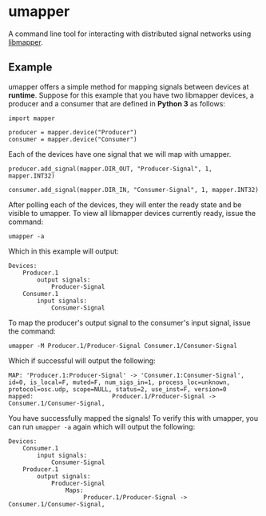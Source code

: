 # umapper

A command line tool for interacting with distributed signal networks using [libmapper](https://github.com/libmapper/libmapper).

## Example

umapper offers a simple method for mapping signals between devices at **runtime**. Suppose for this example that you have two libmapper devices, a producer and a consumer that are defined in **Python 3** as follows:

```
import mapper

producer = mapper.device("Producer")
consumer = mapper.device("Consumer")
```

Each of the devices have one signal that we will map with umapper.

```
producer.add_signal(mapper.DIR_OUT, "Producer-Signal", 1, mapper.INT32)

consumer.add_signal(mapper.DIR_IN, "Consumer-Signal", 1, mapper.INT32)
```

After polling each of the devices, they will enter the ready state and be visible to umapper. To view all libmapper devices currently ready, issue the command:

```
umapper -a
```

Which in this example will output:

```
Devices:
    Producer.1
        output signals:
            Producer-Signal
    Consumer.1
        input signals:
            Consumer-Signal

```

To map the producer's output signal to the consumer's input signal, issue the command:

```
umapper -M Producer.1/Producer-Signal Consumer.1/Consumer-Signal
```

Which if successful will output the following:

```
MAP: 'Producer.1:Producer-Signal' -> 'Consumer.1:Consumer-Signal', id=0, is_local=F, muted=F, num_sigs_in=1, process_loc=unknown, protocol=osc.udp, scope=NULL, status=2, use_inst=F, version=0
mapped:                      Producer.1/Producer-Signal -> Consumer.1/Consumer-Signal,

```

You have successfully mapped the signals! To verify this with umapper, you can run `umapper -a` again which will output the following:

```
Devices:
    Consumer.1
        input signals:
            Consumer-Signal
    Producer.1
        output signals:
            Producer-Signal
                Maps:
                     Producer.1/Producer-Signal -> Consumer.1/Consumer-Signal,

```
